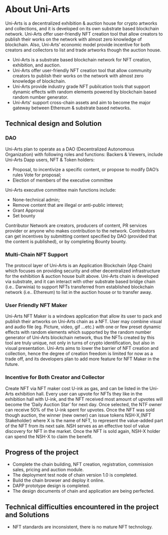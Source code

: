 # About Uni-Arts
Uni-Arts is a decentralized exhibition & auction house for crypto artworks and collections, and it is developed on its own substrate based blockchain network. Uni-Arts offer user-friendly NFT creation tool that allow creators to publish their works on the network with almost zero knowledge of blockchain. Also, Uni-Arts’ economic model provide incentive for both creators and collectors to list and trade artworks though the auction house.

* Uni-Arts is a substrate based blockchain network for NFT creation, exhibition, and auction. 
* Uni-Arts offer user-friendly NFT creation tool that allow community creators to publish their works on the network with almost zero knowledge of blockchain.  
* Uni-Arts provide industry grade NFT pubilcation tools that support dynamic effects with random elements powered by blockchain based random number generator. 
* Uni-Arts' support cross-chain assets and aim to become the major gateway between Ethereum & substrate based networks.

## Technical design and Solution

### DAO
Uni-Arts plan to operate as a DAO (Decentralized Autonomous Organization) with following roles and functions:
Backers & Viewers, include Uni-Arts Dapp users, NFT & Token holders:
- Proposal, to incentivize a specific content, or propose to modify DAO’s rules Vote for proposal;
- Election of members of the executive committee

Uni-Arts executive committee main functions include:
- None-technical admin;
- Remove content that are illegal or anti-public interest;
- Grant Approval
- Set bounty

Contributor Network are creators, producers of content, PR services provider or anyone who makes contribution to the network. Contributors can get incentives by submitting content specified by DAO (provided that the content is published), or by completing Bounty bounty.

### Multi-Chain NFT Support
The protocol layer of Uni-Arts is an Application Blockchain (App Chain) which focuses on providing security and other decentralized infrastructure for the exhibition & auction house built above. Uni-Arts chain is developed via substrate, and it can interact with other substrate based bridge chain (i.e.. Darwinia) to support NFTs transferred from established blockchain network (i.e.. Ethereum) to list in the auction house or to transfer away.

### User Friendly NFT Maker
Uni-Arts NFT Maker is a windows application that allow its user to pack and publish their artworks on Uni-Arts chain as a NFT. User may combine visual and audio file (eg. Picture, video, gif …etc.) with one or few preset dynamic effects with random elements which supported by the random number generator of Uni-Arts blockchain network, thus the NFTs created by this tool are truly unique, not only in turns of crypto identification, but also in visual presentation. Uni-Arts aims to lower the barrier of NFT creation and collection, hence the degree of creation freedom is limited for now as a trade off, and its developers plan to add more feature for NFT Maker in the future.

### Incentive for Both Creator and Collector
Create NFT via NFT maker cost U-ink as gas, and can be listed in the Uni-Arts exhibition hall. Every user can upvote for NFTs they like in the exhibition hall with U-ink, and the NFT received most amount of upvotes will become the ‘Daily Auction Star’ for next day. Once selected, the NTF owner can receive 50% of the U-ink spent for upvotes.
Once the NFT was sold though auction, the winner (new owner) can issue tokens NSH-X,(NFT Stakeholder) where X is the name of NFT, to represent the value-added part of the NFT from its next sale. NSH serves as an effective tool of value discovery for NFT in the market. Once the NFT is sold again, NSH-X holder can spend the NSH-X to claim the benefit.

## Progress of the project

* Complete the chain building, NFT creation, registration, commission sales, pricing and auction module.
* The deployment test node of chain version 1.0 is completed.
* Build the chain browser and deploy it online.
* DAPP prototype design is completed.
* The design documents of chain and application are being perfected.


## Technical difficulties encountered in the project and Solutions

* NFT standards are inconsistent, there is no mature NFT technology.




